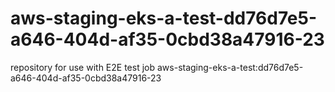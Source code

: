 # aws-staging-eks-a-test-dd76d7e5-a646-404d-af35-0cbd38a47916-23
repository for use with E2E test job aws-staging-eks-a-test:dd76d7e5-a646-404d-af35-0cbd38a47916-23
